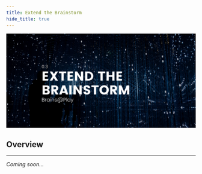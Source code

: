 ```yaml
---
title: Extend the Brainstorm
hide_title: true
---
```


![Extend the Brainstorm](../../static/img/03-extend-the-brainstorm/header.png)

## Overview
---

*Coming soon...*